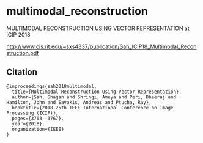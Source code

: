 # multimodal_reconstruction
MULTIMODAL RECONSTRUCTION USING VECTOR REPRESENTATION at ICIP 2018

http://www.cis.rit.edu/~sxs4337/publication/Sah_ICIP18_Multimodal_Reconstruction.pdf

## Citation
    @inproceedings{sah2018multimodal,
      title={Multimodal Reconstruction Using Vector Representation},
      author={Sah, Shagan and Shringi, Ameya and Peri, Dheeraj and Hamilton, John and Savakis, Andreas and Ptucha, Ray},
      booktitle={2018 25th IEEE International Conference on Image Processing (ICIP)},
      pages={3763--3767},
      year={2018},
      organization={IEEE}
    }
